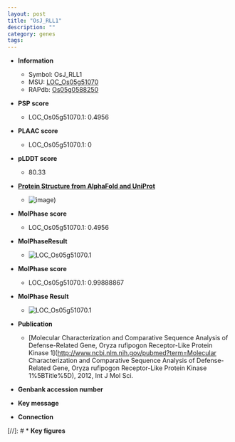 ```yaml
---
layout: post
title: "OsJ_RLL1"
description: ""
category: genes
tags: 
---
```


* **Information**  
    + Symbol: OsJ_RLL1  
    + MSU: [LOC_Os05g51070](http://rice.plantbiology.msu.edu/cgi-bin/ORF_infopage.cgi?orf=LOC_Os05g51070)  
    + RAPdb: [Os05g0588250](http://rapdb.dna.affrc.go.jp/viewer/gbrowse_details/irgsp1?name=Os05g0588250)  

* **PSP score**  
    + LOC_Os05g51070.1: 0.4956 

* **PLAAC score**  
    + LOC_Os05g51070.1: 0 

* **pLDDT score**
    + 80.33

* **[Protein Structure from AlphaFold and UniProt](https://www.uniprot.org/uniprotkb/Q6L5B4/entry#structure)**
    + ![image](https://ricepsp.github.io/images/Q6/AF-Q6L5B4-F1.png))

* **MolPhase score**
    + LOC_Os05g51070.1: 0.4956

* **MolPhaseResult**
    + ![LOC_Os05g51070.1](https://ricepsp.github.io/pictures/LOC_Os05g/LOC_Os05g51070.1.png)

* **MolPhase score**
    + LOC_Os05g51070.1: 0.99888867

* **MolPhase Result**
    + ![LOC_Os05g51070.1](https://304243504.github.io/Pictures/LOC_Os05g/LOC_Os05g51070.1.png)

* **Publication**  
    + [Molecular Characterization and Comparative Sequence Analysis of Defense-Related Gene, Oryza rufipogon Receptor-Like Protein Kinase 1](http://www.ncbi.nlm.nih.gov/pubmed?term=Molecular Characterization and Comparative Sequence Analysis of Defense-Related Gene, Oryza rufipogon Receptor-Like Protein Kinase 1%5BTitle%5D), 2012, Int J Mol Sci.

* **Genbank accession number**  

* **Key message**  

* **Connection**  

[//]: # * **Key figures**  


